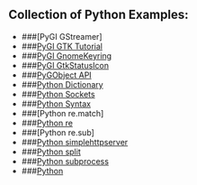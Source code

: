 ## Collection of Python Examples:

- ###[PyGI GStreamer]
- ###[PyGI GTK Tutorial](http://python-gtk-3-tutorial.readthedocs.io/)
- ###[PyGI GnomeKeyring](PythonGIGnomeKeyring.md)
- ###[PyGI GtkStatusIcon](PythonGIGtkStatusIcon.md)
- ###[PyGObject API](https://lazka.github.io/pgi-docs/)
- ###[Python Dictionary](PythonDictionary.md)
- ###[Python Sockets](http://pleac.sourceforge.net/pleac_python/sockets.html)
- ###[Python Syntax](PythonSyntax.md)
- ###[Python re.match]
- ###[Python re](PythonRe.md)
- ###[Python re.sub]
- ###[Python simplehttpserver](Pythonsimplehttpserver.md)
- ###[Python split](Pythonsplit.md)
- ###[Python subprocess](Pythonsubprocess.md)
- ###[Python](Python.md)
